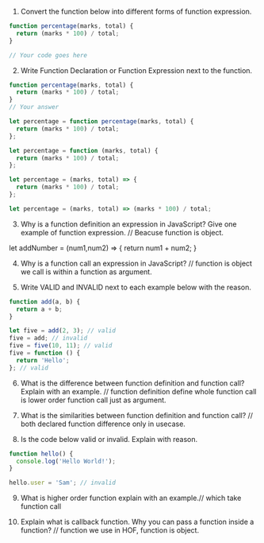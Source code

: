 1. Convert the function below into different forms of function expression.

```js
function percentage(marks, total) {
  return (marks * 100) / total;
}

// Your code goes here
```

2. Write Function Declaration or Function Expression next to the function.

```js
function percentage(marks, total) {
  return (marks * 100) / total;
}
// Your answer
```

```js
let percentage = function percentage(marks, total) {
  return (marks * 100) / total;
}; 
```

```js
let percentage = function (marks, total) {
  return (marks * 100) / total;
};
```

```js
let percentage = (marks, total) => {
  return (marks * 100) / total;
};
```

```js
let percentage = (marks, total) => (marks * 100) / total;
```

3. Why is a function definition an expression in JavaScript? Give one example of function expression. // Beacuse function is object.

let addNumber = (num1,num2) => {
  return num1 + num2;
}

4. Why is a function call an expression in JavaScript? // function is object we call is within a function as argument.

5. Write VALID and INVALID next to each example below with the reason.

```js
function add(a, b) {
  return a + b;
} 

let five = add(2, 3); // valid
five = add; // invalid
five = five(10, 11); // valid
five = function () {
  return 'Hello';
}; // valid
```

6. What is the difference between function definition and function call? Explain with an example. // function definition define whole function call is lower order function call just as argument.

7. What is the similarities between function definition and function call? // both declared function difference only in usecase.

8. Is the code below valid or invalid. Explain with reason.

```js
function hello() {
  console.log('Hello World!');
}

hello.user = 'Sam'; // invalid
```

9. What is higher order function explain with an example.// which take function call

10. Explain what is callback function. Why you can pass a function inside a function? // function we use in HOF, function is object.

